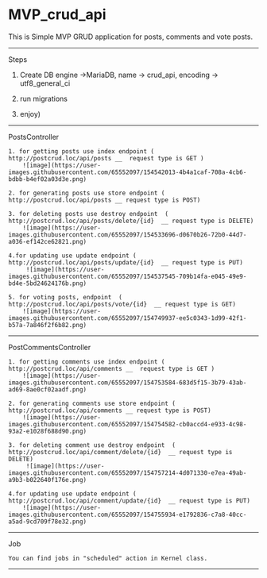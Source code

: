# MVP_crud_api

This is Simple MVP GRUD application for posts, comments and vote posts.

--------------------------------------------------------------------------------------------------------------------------------
Steps

1. Create DB 
    engine ->MariaDB, 
    name -> crud_api, 
    encoding -> utf8_general_ci	
    
2. run migrations

3. enjoy) 


----------------------------------------------------------------------------------------------------------------------------------
PostsController

    1. for getting posts use index endpoint ( http://postcrud.loc/api/posts __  request type is GET )
        ![image](https://user-images.githubusercontent.com/65552097/154542013-4b4a1caf-708a-4cb6-bdbb-b4ef02a03d3e.png)
    
    2. for generating posts use store endpoint ( http://postcrud.loc/api/posts __ request type is POST)
    
    3. for deleting posts use destroy endpoint  ( http://postcrud.loc/api/posts/delete/{id}  __ request type is DELETE)
        ![image](https://user-images.githubusercontent.com/65552097/154533696-d0670b26-72b0-44d7-a036-ef142ce62821.png)
        
    4.for updating use update endpoint ( http://postcrud.loc/api/posts/update/{id}  __ request type is PUT)
         ![image](https://user-images.githubusercontent.com/65552097/154537545-709b14fa-e045-49e9-bd4e-5bd24624176b.png)
         
    5. for voting posts, endpoint  ( http://postcrud.loc/api/posts/vote/{id}  __ request type is GET) 
        ![image](https://user-images.githubusercontent.com/65552097/154749937-ee5c0343-1d99-42f1-b57a-7a846f2f6b82.png)


---------------------------------------------------------------------------------------------------------------------------------
PostCommentsController

    1. for getting comments use index endpoint ( http://postcrud.loc/api/comments __  request type is GET )
        ![image](https://user-images.githubusercontent.com/65552097/154753584-683d5f15-3b79-43ab-ad69-8ae0cf02aadf.png)
    
    2. for generating comments use store endpoint ( http://postcrud.loc/api/comments __ request type is POST)
        ![image](https://user-images.githubusercontent.com/65552097/154754582-cb0accd4-e933-4c98-93a2-e1028f688d90.png)
    
    3. for deleting comment use destroy endpoint  ( http://postcrud.loc/api/comment/delete/{id}  __ request type is DELETE)
         ![image](https://user-images.githubusercontent.com/65552097/154757214-4d071330-e7ea-49ab-a9b3-b022640f176e.png)

    4.for updating use update endpoint ( http://postcrud.loc/api/comment/update/{id}  __ request type is PUT)
        ![image](https://user-images.githubusercontent.com/65552097/154755934-e1792836-c7a8-40cc-a5ad-9cd709f78e32.png)


---------------------------------------------------------------------------------------------------------------------------------
Job 
    
    You can find jobs in "scheduled" action in Kernel class.
---------------------------------------------------------------------------------------------------------------------------------


